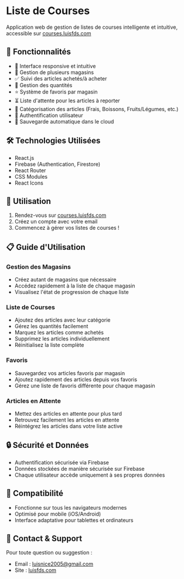 # Liste de Courses

Application web de gestion de listes de courses intelligente et intuitive, accessible sur [courses.luisfds.com](https://courses.luisfds.com)

## 🎯 Fonctionnalités

- 📱 Interface responsive et intuitive
- 🏪 Gestion de plusieurs magasins
- ✅ Suivi des articles achetés/à acheter
- 🔢 Gestion des quantités
- ⭐ Système de favoris par magasin
- ⏳ Liste d'attente pour les articles à reporter
- 📂 Catégorisation des articles (Frais, Boissons, Fruits/Légumes, etc.)
- 🔐 Authentification utilisateur
- 💾 Sauvegarde automatique dans le cloud

## 🛠️ Technologies Utilisées

- React.js
- Firebase (Authentication, Firestore)
- React Router
- CSS Modules
- React Icons

## 📱 Utilisation

1. Rendez-vous sur [courses.luisfds.com](https://courses.luisfds.com)
2. Créez un compte avec votre email
3. Commencez à gérer vos listes de courses !

## 📋 Guide d'Utilisation

### Gestion des Magasins
- Créez autant de magasins que nécessaire
- Accédez rapidement à la liste de chaque magasin
- Visualisez l'état de progression de chaque liste

### Liste de Courses
- Ajoutez des articles avec leur catégorie
- Gérez les quantités facilement
- Marquez les articles comme achetés
- Supprimez les articles individuellement
- Réinitialisez la liste complète

### Favoris
- Sauvegardez vos articles favoris par magasin
- Ajoutez rapidement des articles depuis vos favoris
- Gérez une liste de favoris différente pour chaque magasin

### Articles en Attente
- Mettez des articles en attente pour plus tard
- Retrouvez facilement les articles en attente
- Réintégrez les articles dans votre liste active

## 🔒 Sécurité et Données

- Authentification sécurisée via Firebase
- Données stockées de manière sécurisée sur Firebase
- Chaque utilisateur accède uniquement à ses propres données

## 📱 Compatibilité

- Fonctionne sur tous les navigateurs modernes
- Optimisé pour mobile (iOS/Android)
- Interface adaptative pour tablettes et ordinateurs

## 🤝 Contact & Support

Pour toute question ou suggestion :
- Email : [luisnice2005@gmail.com](mailto:luisnice2005@gmail.com)
- Site : [luisfds.com](https://luisfds.com)
